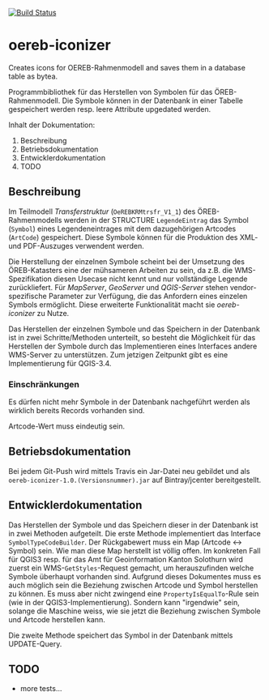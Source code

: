 [![Build Status](https://travis-ci.org/openoereb/oereb-iconizer.svg?branch=master)](https://travis-ci.org/openoereb/oereb-iconizer)
# oereb-iconizer
Creates icons for OEREB-Rahmenmodell and saves them in a database table as bytea.

Programmbibliothek für das Herstellen von Symbolen für das ÖREB-Rahmenmodell. Die Symbole können in der Datenbank in einer Tabelle gespeichert werden resp. leere Attribute upgedated werden.

Inhalt der Dokumentation:

1. Beschreibung
2. Betriebsdokumentation
3. Entwicklerdokumentation
4. TODO

## Beschreibung
Im Teilmodell _Transferstruktur_ (`OeREBKRMtrsfr_V1_1`) des ÖREB-Rahmenmodells werden in der STRUCTURE `LegendeEintrag` das Symbol (`Symbol`) eines Legendeneintrages mit dem dazugehörigen Artcodes (`ArtCode`) gespeichert. Diese Symbole können für die Produktion des XML- und PDF-Auszuges verwendent werden.

Die Herstellung der einzelnen Symbole scheint bei der Umsetzung des ÖREB-Katasters eine der mühsameren Arbeiten zu sein, da z.B. die WMS-Spezifikation diesen Usecase nicht kennt und nur vollständige Legende zurückliefert. Für _MapServer_, _GeoServer_ und _QGIS-Server_ stehen vendor-spezifische Parameter zur Verfügung, die das Anfordern eines einzelen Symbols ermöglicht. Diese erweiterte Funktionalität macht sie _oereb-iconizer_ zu Nutze. 

Das Herstellen der einzelnen Symbole und das Speichern in der Datenbank ist in zwei Schritte/Methoden unterteilt, so besteht die Möglichkeit für das Herstellen der Symbole durch das Implementieren eines Interfaces andere WMS-Server zu unterstützen. Zum jetzigen Zeitpunkt gibt es eine Implementierung für QGIS-3.4.

### Einschränkungen
Es dürfen nicht mehr Symbole in der Datenbank nachgeführt werden als wirklich bereits Records vorhanden sind.

Artcode-Wert muss eindeutig sein.

## Betriebsdokumentation
Bei jedem Git-Push wird mittels Travis ein Jar-Datei neu gebildet und als `oereb-iconizer-1.0.(Versionsnummer).jar` auf Bintray/jcenter bereitgestellt.

## Entwicklerdokumentation
Das Herstellen der Symbole und das Speichern dieser in der Datenbank ist in zwei Methoden aufgeteilt. Die erste Methode implementiert das Interface `SymbolTypeCodeBuilder`. Der Rückgabewert muss ein Map (Artcode <-> Symbol) sein. Wie man diese Map herstellt ist völlig offen. Im konkreten Fall für QGIS3 resp. für das Amt für Geoinformation Kanton Solothurn wird zuerst ein WMS-`GetStyles`-Request gemacht, um herauszufinden welche Symbole überhaupt vorhanden sind. Aufgrund dieses Dokumentes muss es auch möglich sein die Beziehung zwischen Artcode und Symbol herstellen zu können. Es muss aber nicht zwingend eine `PropertyIsEqualTo`-Rule sein (wie in der QGIS3-Implementierung). Sondern kann "irgendwie" sein, solange die Maschine weiss, wie sie jetzt die Beziehung zwischen Symbole und Artcode herstellen kann.

Die zweite Methode speichert das Symbol in der Datenbank mittels UPDATE-Query.

## TODO
- more tests...
